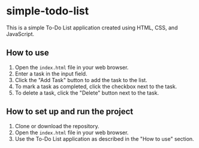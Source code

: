 # simple-todo-list
This is a simple To-Do List application created using HTML, CSS, and JavaScript.
## How to use

1. Open the `index.html` file in your web browser.
2. Enter a task in the input field.
3. Click the "Add Task" button to add the task to the list.
4. To mark a task as completed, click the checkbox next to the task.
5. To delete a task, click the "Delete" button next to the task.
## How to set up and run the project

1. Clone or download the repository.
2. Open the `index.html` file in your web browser.
3. Use the To-Do List application as described in the "How to use" section.
